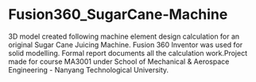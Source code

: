 # Fusion360_SugarCane-Machine
3D model created following machine element design calculation for an original Sugar Cane Juicing Machine. Fusion 360 Inventor was used for solid modelling. Formal report documents all the calculation work.Project made for course MA3001 under School of Mechanical &amp; Aerospace Engineering - Nanyang Technological University.
